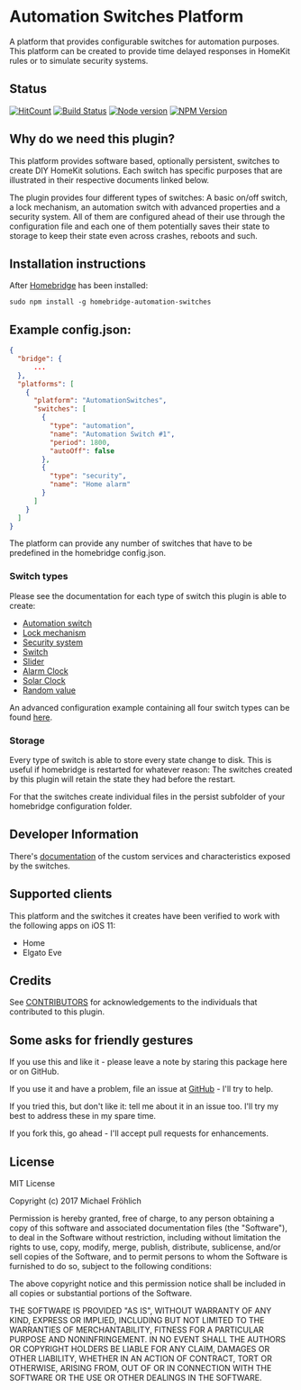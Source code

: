 
# Automation Switches Platform

A platform that provides configurable switches for automation purposes. This platform can be created to provide time delayed responses in HomeKit rules or to simulate security systems.

## Status

[![HitCount](http://hits.dwyl.io/grover/homebridge-automation-switches.svg)](https://github.com/grover/homebridge-automation-switches)
[![Build Status](https://travis-ci.org/grover/homebridge-automation-switches.png?branch=master)](https://travis-ci.org/grover/homebridge-automation-switches)
[![Node version](https://img.shields.io/node/v/homebridge-automation-switches.svg?style=flat)](http://nodejs.org/download/)
[![NPM Version](https://badge.fury.io/js/homebridge-automation-switches.svg?style=flat)](https://npmjs.org/package/homebridge-automation-switches)

## Why do we need this plugin?

This platform provides software based, optionally persistent, switches to create DIY HomeKit solutions.
Each switch has specific purposes that are illustrated in their respective documents linked below.

The plugin provides four different types of switches: A basic on/off switch, a lock mechanism, an automation switch with advanced properties and a security system. All of them are configured ahead
of their use through the configuration file and each one of them potentially saves their state to storage
to keep their state even across crashes, reboots and such.

## Installation instructions

After [Homebridge](https://github.com/nfarina/homebridge) has been installed:

 ```sudo npm install -g homebridge-automation-switches```

## Example config.json:

```json
{
  "bridge": {
      ...
  },
  "platforms": [
    {
      "platform": "AutomationSwitches",
      "switches": [
        {
          "type": "automation",
          "name": "Automation Switch #1",
          "period": 1800,
          "autoOff": false
        },
        {
          "type": "security",
          "name": "Home alarm"
        }
      ]
    }
  ]
}
```

The platform can provide any number of switches that have to be predefined in the homebridge config.json.

### Switch types

Please see the documentation for each type of switch this plugin is able to create:

- [Automation switch](docs/AutomationSwitch.md)
- [Lock mechanism](docs/LockMechanism.md)
- [Security system](docs/SecuritySystem.md)
- [Switch](docs/Switch.md)
- [Slider](docs/Slider.md)
- [Alarm Clock](docs/AlarmClock.md)
- [Solar Clock](docs/SolarClock.md)
- [Random value](docs/Random.md)

An advanced configuration example containing all four switch types can be found [here](docs/Configuration.md).

### Storage

Every type of switch is able to store every state change to disk. This is useful if homebridge is restarted for whatever reason: The switches created by this plugin will retain the state they had before the restart.

For that the switches create individual files in the persist subfolder of your homebridge configuration folder.

## Developer Information

There's [documentation](docs/CustomCharacteristics.md) of the custom services and characteristics exposed by the switches.

## Supported clients

This platform and the switches it creates have been verified to work with the following apps on iOS 11:

* Home
* Elgato Eve

## Credits

See [CONTRIBUTORS](CONTRIBUTORS.md) for acknowledgements to the individuals that contributed to this plugin.

## Some asks for friendly gestures

If you use this and like it - please leave a note by staring this package here or on GitHub.

If you use it and have a problem, file an issue at [GitHub](https://github.com/grover/homebridge-automation-switches/issues) - I'll try to help.

If you tried this, but don't like it: tell me about it in an issue too. I'll try my best
to address these in my spare time.

If you fork this, go ahead - I'll accept pull requests for enhancements.

## License

MIT License

Copyright (c) 2017 Michael Fröhlich

Permission is hereby granted, free of charge, to any person obtaining a copy
of this software and associated documentation files (the "Software"), to deal
in the Software without restriction, including without limitation the rights
to use, copy, modify, merge, publish, distribute, sublicense, and/or sell
copies of the Software, and to permit persons to whom the Software is
furnished to do so, subject to the following conditions:

The above copyright notice and this permission notice shall be included in all
copies or substantial portions of the Software.

THE SOFTWARE IS PROVIDED "AS IS", WITHOUT WARRANTY OF ANY KIND, EXPRESS OR
IMPLIED, INCLUDING BUT NOT LIMITED TO THE WARRANTIES OF MERCHANTABILITY,
FITNESS FOR A PARTICULAR PURPOSE AND NONINFRINGEMENT. IN NO EVENT SHALL THE
AUTHORS OR COPYRIGHT HOLDERS BE LIABLE FOR ANY CLAIM, DAMAGES OR OTHER
LIABILITY, WHETHER IN AN ACTION OF CONTRACT, TORT OR OTHERWISE, ARISING FROM,
OUT OF OR IN CONNECTION WITH THE SOFTWARE OR THE USE OR OTHER DEALINGS IN THE
SOFTWARE.

